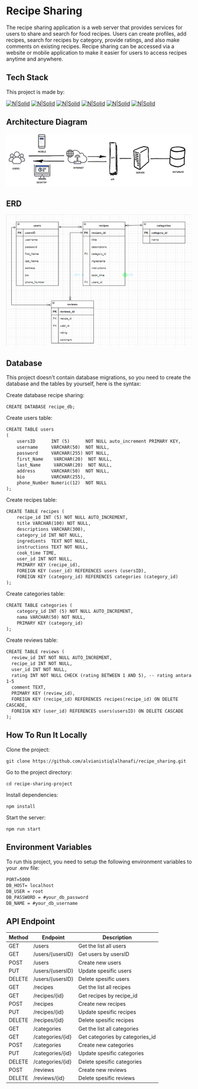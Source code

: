 # Recipe Sharing

The recipe sharing application is a web server that provides services for users to share and search for food recipes. Users can create profiles, add recipes, search for recipes by category, provide ratings, and also make comments on existing recipes. Recipe sharing can be accessed via a website or mobile application to make it easier for users to access recipes anytime and anywhere.

## Tech Stack

This project is made by:

[![N|Solid](https://img.shields.io/badge/JavaScript-323330?style=for-the-badge&logo=javascript&logoColor=F7DF1E)](https://nodesource.com/products/nsolid) [![N|Solid](https://img.shields.io/badge/Node.js-339933?style=for-the-badge&logo=nodedotjs&logoColor=white)](https://nodesource.com/products/nsolid) [![N|Solid](https://img.shields.io/badge/npm-CB3837?style=for-the-badge&logo=npm&logoColor=white)](https://nodesource.com/products/nsolid) [![N|Solid](https://img.shields.io/badge/express.js-%23404d59.svg?style=for-the-badge&logo=express&logoColor=%2361DAFB)](https://nodesource.com/products/nsolid) [![N|Solid](https://img.shields.io/badge/MySQL-005C84?style=for-the-badge&logo=mysql&logoColor=white)](https://nodesource.com/products/nsolid) [![N|Solid](https://img.shields.io/badge/POSTMAN-FF5722?style=for-the-badge&logo=Postman&logoColor=white)](https://nodesource.com/products/nsolid)

## Architecture Diagram

![Architecture Diagram](./markdown/Architecture%20Diagram.jpeg)

## ERD

![Database Model](./markdown/ERD.png)

## Database

This project doesn't contain database migrations, so you need to create the database and the tables by yourself, here is the syntax:

Create database recipe sharing:

```
CREATE DATABASE recipe_db;
```

Create users table:

```
CREATE TABLE users
(
    usersID 	 INT (5)      NOT NULL auto_increment PRIMARY KEY,
    username     VARCHAR(50)  NOT NULL,
    password     VARCHAR(255) NOT NULL,
    first_Name    VARCHAR(20)  NOT NULL,
    last_Name     VARCHAR(20)  NOT NULL,
    address      VARCHAR(50)  NOT NULL,
    bio          VARCHAR(255),
    phone_Number Numeric(12)  NOT NULL
);
```

Create recipes table:

```
CREATE TABLE recipes (
    recipe_id INT (5) NOT NULL AUTO_INCREMENT,
    title VARCHAR(100) NOT NULL,
    descriptions VARCHAR(300),
    category_id INT NOT NULL,
    ingredients  TEXT NOT NULL,
    instructions TEXT NOT NULL,
    cook_time TIME,
    user_id INT NOT NULL,
    PRIMARY KEY (recipe_id),
    FOREIGN KEY (user_id) REFERENCES users (usersID),
    FOREIGN KEY (category_id) REFERENCES categories (category_id)
);
```
Create categories table:

```
CREATE TABLE categories (
    category_id INT (5) NOT NULL AUTO_INCREMENT,
    nama VARCHAR(50) NOT NULL,
    PRIMARY KEY (category_id)
);
```
Create reviews table:

```
CREATE TABLE reviews (
  review_id INT NOT NULL AUTO_INCREMENT,
  recipe_id INT NOT NULL,
  user_id INT NOT NULL,
  rating INT NOT NULL CHECK (rating BETWEEN 1 AND 5), -- rating antara 1-5
  comment TEXT,
  PRIMARY KEY (review_id),
  FOREIGN KEY (recipe_id) REFERENCES recipes(recipe_id) ON DELETE CASCADE,
  FOREIGN KEY (user_id) REFERENCES users(usersID) ON DELETE CASCADE
);
```
## How To Run It Locally

Clone the project:

```
git clone https://github.com/alvianistiqlalhanafi/recipe_sharing.git
```

Go to the project directory:

```
cd recipe-sharing-project
```

Install dependencies:

```
npm install
```

Start the server:

```
npm run start
```

## Environment Variables

To run this project, you need to setup the following environment variables to your .env file:

```
PORT=5000
DB_HOST= localhost
DB_USER = root
DB_PASSWORD = #your_db_password
DB_NAME = #your_db_username
```

## API Endpoint

| Method | Endpoint         | Description                         |
| ------ | ---------------- | ----------------------------------- |
| GET    | /users           | Get the list all users              |
| GET    | /users/{usersID} | Get users by usersID                |
| POST   | /users           | Create new users                    |
| PUT    | /users/{usersID} | Update spesific users               |
| DELETE | /users/{usersID} | Delete spesific users               |
| GET    | /recipes         | Get the list all recipes            |
| GET    | /recipes/{id}    | Get recipes by recipe_id            |
| POST   | /recipes         | Create new recipes                  |
| PUT    | /recipes/{id}    | Update spesific recipes             |
| DELETE | /recipes/{id}    | Delete spesific recipes             |
| GET    | /categories      | Get the list all categories         |
| GET    | /categories/{id} | Get categories by categories_id     |
| POST   | /categories      | Create new categories               |
| PUT    | /categories/{id} | Update spesific categories          |
| DELETE | /categories/{id} | Delete spesific categories          |
| POST   | /reviews         | Create new reviews                  |
| DELETE | /reviews/{id}    | Delete spesific reviews             |